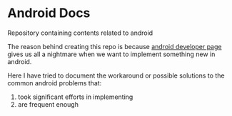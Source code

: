 # Android Docs
Repository containing contents related to android

The reason behind creating this repo is because [android developer page](https:://developers.android.com) gives us all a nightmare when we want to implement something new in android. 

Here I have tried to document the workaround or possible solutions to the common android problems that:
1. took significant efforts in implementing
2. are frequent enough
